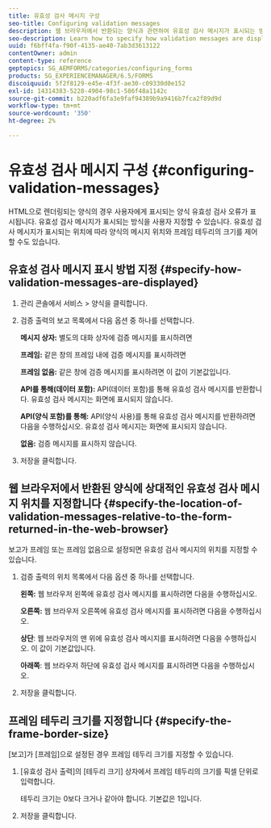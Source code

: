 ```yaml
---
title: 유효성 검사 메시지 구성
seo-title: Configuring validation messages
description: 웹 브라우저에서 반환되는 양식과 관련하여 유효성 검사 메시지가 표시되는 방식과 위치를 지정하는 방법을 알아봅니다.
seo-description: Learn how to specify how validation messages are displayed and their location relative to the form returned in the web browser.
uuid: f6bff4fa-f90f-4135-ae40-7ab3d3613122
contentOwner: admin
content-type: reference
geptopics: SG_AEMFORMS/categories/configuring_forms
products: SG_EXPERIENCEMANAGER/6.5/FORMS
discoiquuid: 5f2f8129-e45e-4f3f-ae30-c09330d0e152
exl-id: 14314383-5228-4904-98c1-586f48a1142c
source-git-commit: b220adf6fa3e9faf94389b9a9416b7fca2f89d9d
workflow-type: tm+mt
source-wordcount: '350'
ht-degree: 2%

---
```


# 유효성 검사 메시지 구성 {#configuring-validation-messages}

HTML으로 렌더링되는 양식의 경우 사용자에게 표시되는 양식 유효성 검사 오류가 표시됩니다. 유효성 검사 메시지가 표시되는 방식을 사용자 지정할 수 있습니다. 유효성 검사 메시지가 표시되는 위치에 따라 양식의 메시지 위치와 프레임 테두리의 크기를 제어할 수도 있습니다.

## 유효성 검사 메시지 표시 방법 지정 {#specify-how-validation-messages-are-displayed}

1. 관리 콘솔에서 서비스 > 양식을 클릭합니다.
1. 검증 출력의 보고 목록에서 다음 옵션 중 하나를 선택합니다.

   **메시지 상자:** 별도의 대화 상자에 검증 메시지를 표시하려면

   **프레임:** 같은 창의 프레임 내에 검증 메시지를 표시하려면

   **프레임 없음:** 같은 창에 검증 메시지를 표시하려면 이 값이 기본값입니다.

   **API를 통해(데이터 포함):** API(데이터 포함)를 통해 유효성 검사 메시지를 반환합니다. 유효성 검사 메시지는 화면에 표시되지 않습니다.

   **API(양식 포함)를 통해:** API(양식 사용)를 통해 유효성 검사 메시지를 반환하려면 다음을 수행하십시오. 유효성 검사 메시지는 화면에 표시되지 않습니다.

   **없음:** 검증 메시지를 표시하지 않습니다.

1. 저장을 클릭합니다.

## 웹 브라우저에서 반환된 양식에 상대적인 유효성 검사 메시지 위치를 지정합니다 {#specify-the-location-of-validation-messages-relative-to-the-form-returned-in-the-web-browser}

보고가 프레임 또는 프레임 없음으로 설정되면 유효성 검사 메시지의 위치를 지정할 수 있습니다.

1. 검증 출력의 위치 목록에서 다음 옵션 중 하나를 선택합니다.

   **왼쪽:** 웹 브라우저 왼쪽에 유효성 검사 메시지를 표시하려면 다음을 수행하십시오.

   **오른쪽:** 웹 브라우저 오른쪽에 유효성 검사 메시지를 표시하려면 다음을 수행하십시오.

   **상단**: 웹 브라우저의 맨 위에 유효성 검사 메시지를 표시하려면 다음을 수행하십시오. 이 값이 기본값입니다.

   **아래쪽**: 웹 브라우저 하단에 유효성 검사 메시지를 표시하려면 다음을 수행하십시오.

1. 저장을 클릭합니다.

## 프레임 테두리 크기를 지정합니다 {#specify-the-frame-border-size}

[보고]가 [프레임]으로 설정된 경우 프레임 테두리 크기를 지정할 수 있습니다.

1. [유효성 검사 출력]의 [테두리 크기] 상자에서 프레임 테두리의 크기를 픽셀 단위로 입력합니다.

   테두리 크기는 0보다 크거나 같아야 합니다. 기본값은 1입니다.

1. 저장을 클릭합니다.
